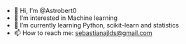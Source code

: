 - 👋 Hi, I’m @Astrobert0
- 👀 I’m interested in Machine learning
- 🌱 I’m currently learning Python, scikit-learn and statistics
- 📫 How to reach me: sebastianajlds@gmail.com
